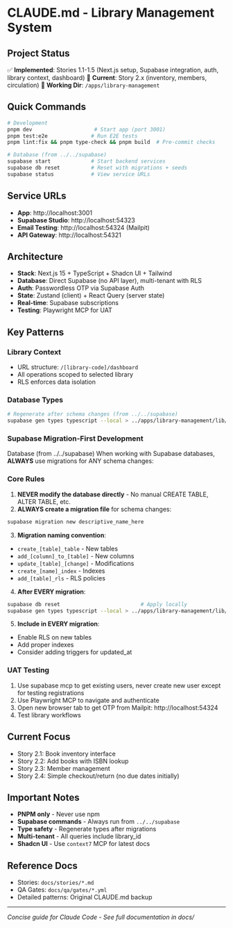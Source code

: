 # CLAUDE.md - Library Management System

## Project Status

✅ **Implemented**: Stories 1.1-1.5 (Next.js setup, Supabase integration, auth, library context, dashboard)
🚧 **Current**: Story 2.x (inventory, members, circulation)
📁 **Working Dir**: `/apps/library-management`

## Quick Commands

```bash
# Development
pnpm dev                    # Start app (port 3001)
pnpm test:e2e              # Run E2E tests
pnpm lint:fix && pnpm type-check && pnpm build  # Pre-commit checks

# Database (from ../../supabase)
supabase start             # Start backend services
supabase db reset          # Reset with migrations + seeds
supabase status            # View service URLs
```

## Service URLs

- **App**: http://localhost:3001
- **Supabase Studio**: http://localhost:54323
- **Email Testing**: http://localhost:54324 (Mailpit)
- **API Gateway**: http://localhost:54321

## Architecture

- **Stack**: Next.js 15 + TypeScript + Shadcn UI + Tailwind
- **Database**: Direct Supabase (no API layer), multi-tenant with RLS
- **Auth**: Passwordless OTP via Supabase Auth
- **State**: Zustand (client) + React Query (server state)
- **Real-time**: Supabase subscriptions
- **Testing**: Playwright MCP for UAT

## Key Patterns

### Library Context

- URL structure: `/[library-code]/dashboard`
- All operations scoped to selected library
- RLS enforces data isolation

### Database Types

```bash
# Regenerate after schema changes (from ../../supabase)
supabase gen types typescript --local > ../apps/library-management/lib/database.types.ts
```

### Supabase Migration-First Development

Database (from ../../supabase)
When working with Supabase databases, **ALWAYS** use migrations for ANY schema changes:

### Core Rules

1. **NEVER modify the database directly** - No manual CREATE TABLE, ALTER TABLE, etc.
2. **ALWAYS create a migration file** for schema changes:

```bash
supabase migration new descriptive_name_here
```

3. **Migration naming convention**:

- `create_[table]_table` - New tables
- `add_[column]_to_[table]` - New columns
- `update_[table]_[change]` - Modifications
- `create_[name]_index` - Indexes
- `add_[table]_rls` - RLS policies

4. **After EVERY migration**:

```bash
supabase db reset                          # Apply locally
supabase gen types typescript --local > ../apps/library-management/lib/database.types.ts  # Update types
```

5. **Include in EVERY migration**:

- Enable RLS on new tables
- Add proper indexes
- Consider adding triggers for updated_at

### UAT Testing

1. Use supabase mcp to get existing users, never create new user except for testing registrations
2. Use Playwright MCP to navigate and authenticate
3. Open new browser tab to get OTP from Mailpit: http://localhost:54324
4. Test library workflows

## Current Focus

- Story 2.1: Book inventory interface
- Story 2.2: Add books with ISBN lookup
- Story 2.3: Member management
- Story 2.4: Simple checkout/return (no due dates initially)

## Important Notes

- **PNPM only** - Never use npm
- **Supabase commands** - Always run from `../../supabase`
- **Type safety** - Regenerate types after migrations
- **Multi-tenant** - All queries include library_id
- **Shadcn UI** - Use `context7` MCP for latest docs

## Reference Docs

- Stories: `docs/stories/*.md`
- QA Gates: `docs/qa/gates/*.yml`
- Detailed patterns: Original CLAUDE.md backup

---

_Concise guide for Claude Code - See full documentation in docs/_
